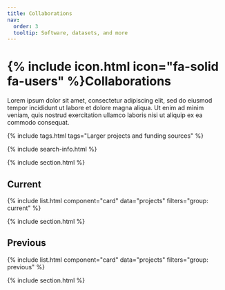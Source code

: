 ```yaml
---
title: Collaborations
nav:
  order: 3
  tooltip: Software, datasets, and more
---
```


# {% include icon.html icon="fa-solid fa-users" %}Collaborations

Lorem ipsum dolor sit amet, consectetur adipiscing elit, sed do eiusmod tempor incididunt ut labore et dolore magna aliqua.
Ut enim ad minim veniam, quis nostrud exercitation ullamco laboris nisi ut aliquip ex ea commodo consequat.

{% include tags.html tags="Larger projects and funding sources" %}

{% include search-info.html %}

{% include section.html %}

## Current

{% include list.html component="card" data="projects" filters="group: current" %}

{% include section.html %}

## Previous

{% include list.html component="card" data="projects" filters="group: previous" %}

{% include section.html %}

